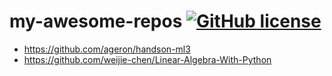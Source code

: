 # my-awesome-repos [![GitHub license](https://img.shields.io/github/license/alessiomargan/my-awesome-repos)](./LICENSE)  

- https://github.com/ageron/handson-ml3
- https://github.com/weijie-chen/Linear-Algebra-With-Python
